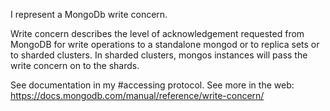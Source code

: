 I represent a MongoDb write concern. 

Write concern describes the level of acknowledgement requested from MongoDB for write operations to a standalone mongod or to replica sets or to sharded clusters. In sharded clusters, mongos instances will pass the write concern on to the shards.

See documentation in my #accessing protocol.
See more in the web: https://docs.mongodb.com/manual/reference/write-concern/